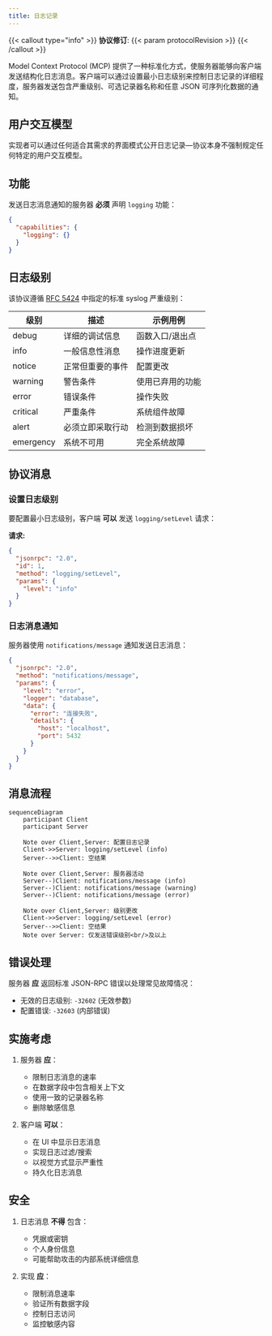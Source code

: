 ```yaml
---
title: 日志记录
---
```


{{< callout type="info" >}}
**协议修订**: {{< param protocolRevision >}}
{{< /callout >}}

Model Context Protocol (MCP) 提供了一种标准化方式，使服务器能够向客户端发送结构化日志消息。客户端可以通过设置最小日志级别来控制日志记录的详细程度，服务器发送包含严重级别、可选记录器名称和任意 JSON 可序列化数据的通知。

## 用户交互模型

实现者可以通过任何适合其需求的界面模式公开日志记录&mdash;协议本身不强制规定任何特定的用户交互模型。

## 功能

发送日志消息通知的服务器 **必须** 声明 `logging` 功能：

```json
{
  "capabilities": {
    "logging": {}
  }
}
```

## 日志级别

该协议遵循 [RFC 5424](https://datatracker.ietf.org/doc/html/rfc5424#section-6.2.1) 中指定的标准 syslog 严重级别：

| 级别      | 描述                          | 示例用例                        |
|-----------|-------------------------------|---------------------------------|
| debug     | 详细的调试信息                | 函数入口/退出点                 |
| info      | 一般信息性消息                | 操作进度更新                    |
| notice    | 正常但重要的事件              | 配置更改                        |
| warning   | 警告条件                      | 使用已弃用的功能                |
| error     | 错误条件                      | 操作失败                        |
| critical  | 严重条件                      | 系统组件故障                    |
| alert     | 必须立即采取行动              | 检测到数据损坏                  |
| emergency | 系统不可用                    | 完全系统故障                    |

## 协议消息

### 设置日志级别

要配置最小日志级别，客户端 **可以** 发送 `logging/setLevel` 请求：

**请求:**
```json
{
  "jsonrpc": "2.0",
  "id": 1,
  "method": "logging/setLevel",
  "params": {
    "level": "info"
  }
}
```

### 日志消息通知

服务器使用 `notifications/message` 通知发送日志消息：

```json
{
  "jsonrpc": "2.0",
  "method": "notifications/message",
  "params": {
    "level": "error",
    "logger": "database",
    "data": {
      "error": "连接失败",
      "details": {
        "host": "localhost",
        "port": 5432
      }
    }
  }
}
```

## 消息流程

```mermaid
sequenceDiagram
    participant Client
    participant Server

    Note over Client,Server: 配置日志记录
    Client->>Server: logging/setLevel (info)
    Server-->>Client: 空结果

    Note over Client,Server: 服务器活动
    Server--)Client: notifications/message (info)
    Server--)Client: notifications/message (warning)
    Server--)Client: notifications/message (error)

    Note over Client,Server: 级别更改
    Client->>Server: logging/setLevel (error)
    Server-->>Client: 空结果
    Note over Server: 仅发送错误级别<br/>及以上
```

## 错误处理

服务器 **应** 返回标准 JSON-RPC 错误以处理常见故障情况：

- 无效的日志级别: `-32602` (无效参数)
- 配置错误: `-32603` (内部错误)

## 实施考虑

1. 服务器 **应**：
   - 限制日志消息的速率
   - 在数据字段中包含相关上下文
   - 使用一致的记录器名称
   - 删除敏感信息

2. 客户端 **可以**：
   - 在 UI 中显示日志消息
   - 实现日志过滤/搜索
   - 以视觉方式显示严重性
   - 持久化日志消息

## 安全

1. 日志消息 **不得** 包含：
   - 凭据或密钥
   - 个人身份信息
   - 可能帮助攻击的内部系统详细信息

2. 实现 **应**：
   - 限制消息速率
   - 验证所有数据字段
   - 控制日志访问
   - 监控敏感内容
